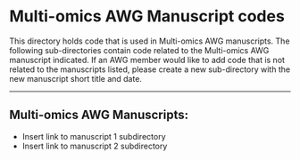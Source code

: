 # Multi-omics AWG Manuscript codes

This directory holds code that is used in Multi-omics AWG manuscripts. The following sub-directories contain code related to the Multi-omics AWG manuscript indicated. If an AWG member would like to add code that is not related to the manuscripts listed, please create a new sub-directory with the new manuscript short title and date.

---

## Multi-omics AWG Manuscripts:

- Insert link to manuscript 1 subdirectory
- Insert link to manuscript 2 subdirectory

